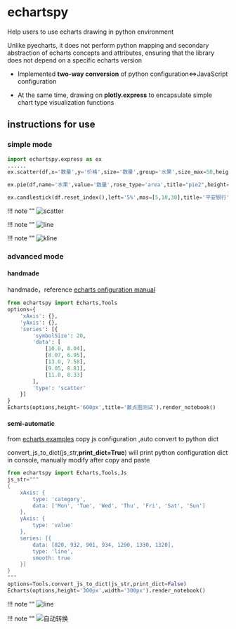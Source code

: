 # echartspy

Help users to use echarts drawing in python environment

Unlike pyecharts, it does not perform python mapping and secondary abstraction of echarts concepts and attributes, ensuring that the library does not depend on a specific echarts version

* Implemented **two-way conversion** of python configuration<=>JavaScript configuration

* At the same time, drawing on **plotly.express** to encapsulate simple chart type visualization functions



## instructions for use

### simple mode
```python
import echartspy.express as ex
...... 
ex.scatter(df,x='数量',y='价格',size='数量',group='水果',size_max=50,height='250px',title='scatter').render_notebook()

ex.pie(df,name='水果',value='数量',rose_type='area',title="pie2",height='350px').render_notebook()

ex.candlestick(df.reset_index(),left='5%',mas=[5,10,30],title='平安银行').render_notebook()
```
!!! note ""
    ![scatter](https://github.com/yiliuyan161/echartspy/blob/master/docs/images/scatter.png?raw=true)

!!! note ""
    ![line](https://github.com/yiliuyan161/echartspy/blob/master/docs/images/pie2.png?raw=true)

!!! note ""
    ![kline](https://github.com/yiliuyan161/echartspy/blob/master/docs/images/kline.png?raw=true)

### advanced mode

#### handmade

handmade，reference [echarts onfiguration manual](https://echarts.apache.org/zh/option.html#title)

```python
from echartspy import Echarts,Tools
options={
    'xAxis': {},
    'yAxis': {},
    'series': [{
        'symbolSize': 20,
        'data': [
            [10.0, 8.04],
            [8.07, 6.95],
            [13.0, 7.58],
            [9.05, 8.81],
            [11.0, 8.33]
        ],
        'type': 'scatter'
    }]
}
Echarts(options,height='600px',title='散点图测试').render_notebook()
```

#### semi-automatic

from [echarts examples](https://echarts.apache.org/examples/zh/index.html) copy js configuration ,auto convert to python dict

convert_js_to_dict(js_str,**print_dict=True**) will print python configuration dict in console, manually modify after copy and paste

```python
from echartspy import Echarts,Tools,Js
js_str="""
{
    xAxis: {
        type: 'category',
        data: ['Mon', 'Tue', 'Wed', 'Thu', 'Fri', 'Sat', 'Sun']
    },
    yAxis: {
        type: 'value'
    },
    series: [{
        data: [820, 932, 901, 934, 1290, 1330, 1320],
        type: 'line',
        smooth: true
    }]
}
"""
options=Tools.convert_js_to_dict(js_str,print_dict=False)
Echarts(options,height='300px',width='300px').render_notebook()
```

!!! note ""
    ![line](https://github.com/yiliuyan161/echartspy/blob/master/docs/images/p1.png?raw=true)

!!! note ""
    ![自动转换](https://github.com/yiliuyan161/echartspy/blob/master/docs/images/p0.png?raw=true)





